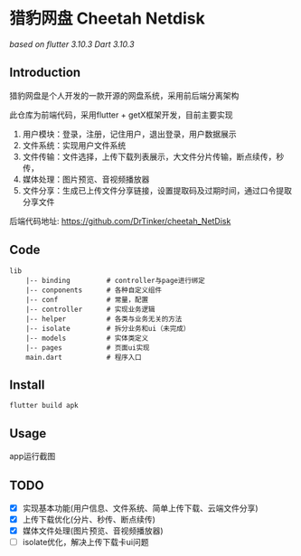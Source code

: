 # 猎豹网盘 Cheetah Netdisk

*based on flutter 3.10.3 Dart 3.10.3*

## Introduction

猎豹网盘是个人开发的一款开源的网盘系统，采用前后端分离架构

此仓库为前端代码，采用flutter + getX框架开发，目前主要实现

1. 用户模块：登录，注册，记住用户，退出登录，用户数据展示
2. 文件系统：实现用户文件系统
3. 文件传输：文件选择，上传下载列表展示，大文件分片传输，断点续传，秒传，
4. 媒体处理：图片预览、音视频播放器
5. 文件分享：生成已上传文件分享链接，设置提取码及过期时间，通过口令提取分享文件

后端代码地址: https://github.com/DrTinker/cheetah_NetDisk



## Code

```
lib
    |-- binding			# controller与page进行绑定
    |-- conponents		# 各种自定义组件
    |-- conf			# 常量，配置
    |-- controller		# 实现业务逻辑
    |-- helper			# 各类与业务无关的方法
    |-- isolate  		# 拆分业务和ui（未完成）
    |-- models			# 实体类定义
    |-- pages			# 页面ui实现
    main.dart		    # 程序入口
```



## Install

```shell
flutter build apk
```



## Usage

app运行截图



## TODO

- [x] 实现基本功能(用户信息、文件系统、简单上传下载、云端文件分享)
- [x] 上传下载优化(分片、秒传、断点续传)
- [x] 媒体文件处理(图片预览、音视频播放器)
- [ ] isolate优化，解决上传下载卡ui问题